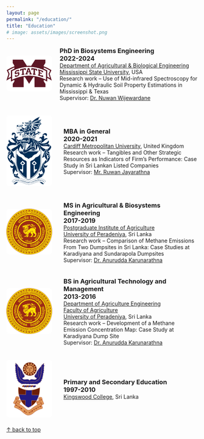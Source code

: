 ```yaml
---
layout: page
permalink: "/education/"
title: "Education"
# image: assets/images/screenshot.png
---
```


<div style="max-width: 800px; margin: auto;">

  <div style="display: flex; align-items: center; margin-bottom: 20px;">
    <div style="flex: 0 0 120px; margin-right: 20px;">
        <a href="https://www.abe.msstate.edu/" target="_blank">
            <img src="/assets/images/education/mississippi_state_university.png" alt="Mississippi State University" style="width: 120px; border-radius: 8px;">
        </a>
    </div>
    <div style="flex: 1; text-align: left; display: flex; align-items: center;">
        <div>
            <h3 style="margin: 0;">PhD in Biosystems Engineering<br>2022-2024</h3>
            <p style="margin: 0;">
                <a href="https://www.abe.msstate.edu/" target="_blank">Department of Agricultural & Biological Engineering</a><br>
                <a href="http://www.msstate.edu/" target="_blank">Mississippi State University</a>, USA<br>
                Research work – Use of Mid-infrared Spectroscopy for Dynamic & Hydraulic Soil Property Estimations in Mississippi & Texas<br>
                Supervisor: <a href="https://scholar.google.com/citations?user=7npWMTwAAAAJ&hl=en" target="_blank">Dr. Nuwan Wijewardane</a>
            </p>
        </div>
    </div>
  </div>

<br>

  <div style="display: flex; align-items: center; margin-bottom: 20px;">
    <div style="flex: 0 0 120px; margin-right: 30px;">
        <a href="https://www.cardiffmet.ac.uk/Pages/default.aspx" target="_blank">
            <img src="/assets/images/education/cardiff_metropolitan_university.png" alt="Cardiff Metropolitan University" style="width: 120px; border-radius: 8px;">
        </a>
    </div>
    <div style="flex: 1; text-align: left; display: flex; align-items: center;">
        <div>
            <h3 style="margin: 0;">MBA in General<br>2020-2021</h3>
            <p style="margin: 0;">
                <a href="https://www.cardiffmet.ac.uk/Pages/default.aspx" target="_blank">Cardiff Metropolitan University</a>, United Kingdom<br>
                Research work – Tangibles and Other Strategic Resources as Indicators of Firm’s Performance: Case Study in Sri Lankan Listed Companies<br>
                Supervisor: <a href="https://www.linkedin.com/in/ruwan-jayaratne-0417491b/?originalSubdomain=lk" target="_blank">Mr. Ruwan Jayarathna</a>
            </p>
        </div>
    </div>
  </div>

<br>

  <div style="display: flex; align-items: center; margin-bottom: 20px;">
    <div style="flex: 0 0 120px; margin-right: 30px;">
        <a href="http://www.pgia.pdn.ac.lk/" target="_blank">
            <img src="/assets/images/education/university_of_peradeniya.png" alt="University of Peradeniya" style="width: 120px; border-radius: 8px;">
        </a>
    </div>
    <div style="flex: 1; text-align: left; display: flex; align-items: center;">
        <div>
            <h3 style="margin: 0;">MS in Agricultural & Biosystems Engineering<br>2017-2019</h3>
            <p style="margin: 0;">
                <a href="http://www.pgia.pdn.ac.lk/" target="_blank">Postgraduate Institute of Agriculture</a><br>
                <a href="https://www.pdn.ac.lk/" target="_blank">University of Peradeniya</a>, Sri Lanka<br>
                Research work – Comparison of Methane Emissions From Two Dumpsites in Sri Lanka: Case Studies at Karadiyana and Sundarapola Dumpsites<br>
                Supervisor: <a href="https://scholar.google.com/citations?user=A9tZlaAAAAAJ&hl=en" target="_blank">Dr. Anurudda Karunarathna</a>
            </p>
        </div>
    </div>
  </div>

<br>

  <div style="display: flex; align-items: center; margin-bottom: 20px;">
    <div style="flex: 0 0 120px; margin-right: 30px;">
        <a href="https://www.pdn.ac.lk/" target="_blank">
            <img src="/assets/images/education/university_of_peradeniya.png" alt="University of Peradeniya" style="width: 120px; border-radius: 8px;">
        </a>
    </div>
    <div style="flex: 1; text-align: left; display: flex; align-items: center;">
        <div>
            <h3 style="margin: 0;">BS in Agricultural Technology and Management<br>2013-2016</h3>
            <p style="margin: 0;">
                <a href="https://agri.pdn.ac.lk/" target="_blank">Department of Agriculture Engineering</a><br>
                <a href="https://agri.pdn.ac.lk/" target="_blank">Faculty of Agriculture</a><br>
                <a href="https://www.pdn.ac.lk/" target="_blank">University of Peradeniya</a>, Sri Lanka<br>
                Research work – Development of a Methane Emission Concentration Map: Case Study at Karadiyana Dump Site<br>
                Supervisor: <a href="https://scholar.google.com/citations?user=A9tZlaAAAAAJ&hl=en" target="_blank">Dr. Anurudda Karunarathna</a>
            </p>
        </div>
    </div>
  </div>

<br>

  <div style="display: flex; align-items: center; margin-bottom: 20px;">
    <div style="flex: 0 0 120px; margin-right: 30px;">
        <a href="https://kingswood.lk/" target="_blank">
            <img src="/assets/images/education/kingswood_college.png" alt="Kingswood College" style="width: 120px; border-radius: 8px;">
        </a>
    </div>
    <div style="flex: 1; text-align: left; display: flex; align-items: center;">
        <div>
            <h3 style="margin: 0;">Primary and Secondary Education<br>1997-2010</h3>
            <p style="margin: 0;">
                <a href="https://kingswood.lk/" target="_blank">Kingswood College</a>, Sri Lanka
            </p>
        </div>
    </div>
  </div>

</div>

[↑ back to top](#top)